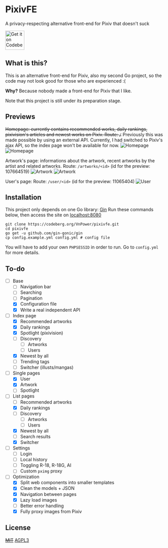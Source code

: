 # PixivFE

A privacy-respecting alternative front-end for Pixiv that doesn't suck

<p>
<a href="https://codeberg.org/vnpower/pixivfe">
<img alt="Get it on Codeberg" src="https://get-it-on.codeberg.org/get-it-on-blue-on-white.png" height="60">
</a>
</p>

## What is this?

This is an alternative front-end for Pixiv, also my second Go project, so the code may not look good for those who are experienced :(

**Why?** Because nobody made a front-end for Pixiv that I like.

Note that this project is still under its preparation stage.

## Previews

~~Homepage: currently contains recommended works, daily rankings, pixivision's articles and newest works on Pixiv. Route: `/`~~ Previously this was made possible by using an external API. Currently, I had switched to Pixiv's ajax API, so the index page won't be available for now.
![Homepage](https://files.catbox.moe/053fzh.png)
![Homepage](https://files.catbox.moe/m64h7s.png)

Artwork's page: informations about the artwork, recent artworks by the artist and related artworks. Route: `/artworks/<id>` (id for the preview: 107664519)
![Artwork](https://files.catbox.moe/x3k85p.png)
![Artwork](https://files.catbox.moe/ocy4fq.png)

User's page: Route: `/user/<id>` (id for the preview: 11065404)
![User](https://files.catbox.moe/f055gn.png)

## Installation

This project only depends on one Go library: [Gin](https://github.com/gin-gonic/gin)
Run these commands below, then access the site on [localhost:8080](https://localhost:8080)

```
git clone https://codeberg.org/VnPower/pixivfe.git
cd pixivfe
go get -u github.com/gin-gonic/gin
cp config.example.yml config.yml # config file
```

You will have to add your own `PHPSESSID` in order to run. Go to `config.yml` for more details.

## To-do

- [ ] Base
  - [ ] Navigation bar
  - [ ] Searching
  - [ ] Pagination
  - [x] Configuration file
  - [x] Write a real independent API
- [ ] Index page
  - [x] Recommended artworks
  - [x] Daily rankings
  - [x] Spotlight (pixivision)
  - [ ] Discovery
    - [ ] Artworks
    - [ ] Users
  - [x] Newest by all
  - [ ] Trending tags
  - [ ] Switcher (illusts/mangas)
- [ ] Single pages
  - [x] User
  - [x] Artwork
  - [ ] Spotlight
- [ ] List pages
  - [ ] Recommended artworks
  - [x] Daily rankings
  - [ ] Discovery
    - [ ] Artworks
    - [ ] Users
  - [x] Newest by all
  - [ ] Search results
  - [x] Switcher
- [ ] Settings
  - [ ] Login
  - [ ] Local history
  - [ ] Toggling R-18, R-18G, AI
  - [ ] Custom `pximg` proxy
- [ ] Optimization
  - [x] Split web components into smaller templates
  - [x] Clean the models + JSON
  - [x] Navigation between pages
  - [x] Lazy load images
  - [ ] Better error handling
  - [x] Fully proxy images from Pixiv

## License

[~~MIT~~](https://mit-license.org/) [AGPL3](https://www.gnu.org/licenses/agpl-3.0.txt)
